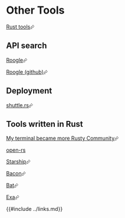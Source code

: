 # Other Tools

[Rust tools]( https://www.rust-lang.org/tools )⮳

## API search

[Roogle]( https://roogle.hkmatsumoto.com/search )⮳

[Roogle (github)]( https://github.com/roogle-rs/roogle )⮳

## Deployment

[shuttle.rs]( https://www.shuttle.rs/ )⮳

## Tools written in Rust

[My terminal became more Rusty Community][My terminal became more Rusty Community]⮳

[open-rs][open-rs]

[Starship]( https://github.com/starship/starship )⮳

[Bacon]( https://github.com/Canop/bacon )⮳

[Bat]( https://github.com/sharkdp/bat )⮳

[Exa]( https://github.com/ogham/exa )⮳

[My terminal became more Rusty Community]: https://dev.to/22mahmoud/my-terminal-became-more-rusty-4g8l
[open-rs]: https://github.com/Byron/open-rs
{{#include ../links.md}}
